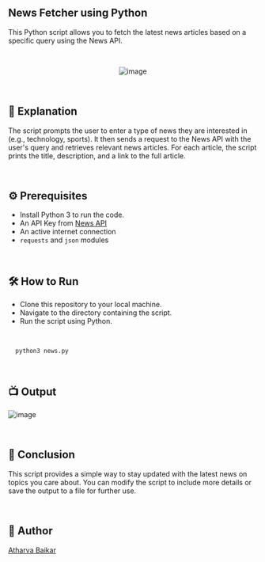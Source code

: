 
## News Fetcher using Python

This Python script allows you to fetch the latest news articles based on a specific query using the News API.

<br>

<p align="center">
  <img src="https://github.com/user-attachments/assets/501be886-7881-49d1-ada4-c85c00b9c117" alt="image">
</p>

<br>

## 🌟 Explanation

The script prompts the user to enter a type of news they are interested in (e.g., technology, sports). It then sends a request to the News API with the user's query and retrieves relevant news articles. For each article, the script prints the title, description, and a link to the full article.

<br>

## ⚙️ Prerequisites

- Install Python 3 to run the code.
- An API Key from [News API](https://newsapi.org)
- An active internet connection
- `requests` and `json` modules

<br>

## 🛠️ How to Run

- Clone this repository to your local machine.
- Navigate to the directory containing the script.
- Run the script using Python.

<br>

```python3
  python3 news.py
```


<br>

## 📺 Output

![image](https://github.com/user-attachments/assets/2c580e67-2834-48a9-bd82-59296c794b01)

<br>

## 📜 Conclusion

This script provides a simple way to stay updated with the latest news on topics you care about. 
You can modify the script to include more details or save the output to a file for further use.

<br>

## 🤖 Author
[Atharva Baikar](https://github.com/DarkGuardian641)
